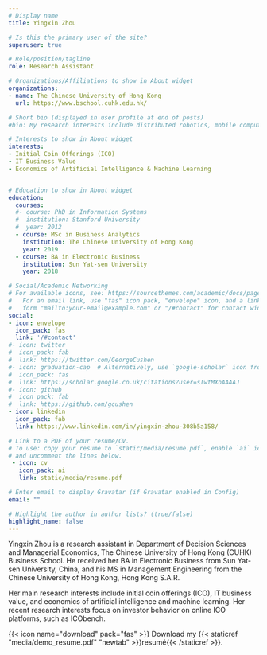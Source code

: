 ```yaml
---
# Display name
title: Yingxin Zhou

# Is this the primary user of the site?
superuser: true

# Role/position/tagline
role: Research Assistant

# Organizations/Affiliations to show in About widget
organizations:
- name: The Chinese University of Hong Kong
  url: https://www.bschool.cuhk.edu.hk/

# Short bio (displayed in user profile at end of posts)
#bio: My research interests include distributed robotics, mobile computing and programmable matter.

# Interests to show in About widget
interests:
- Initial Coin Offerings (ICO)
- IT Business Value
- Economics of Artificial Intelligence & Machine Learning


# Education to show in About widget
education:
  courses:
  #- course: PhD in Information Systems
  #  institution: Stanford University
  #  year: 2012
  - course: MSc in Business Analytics
    institution: The Chinese University of Hong Kong
    year: 2019
  - course: BA in Electronic Business
    institution: Sun Yat-sen University
    year: 2018

# Social/Academic Networking
# For available icons, see: https://sourcethemes.com/academic/docs/page-builder/#icons
#   For an email link, use "fas" icon pack, "envelope" icon, and a link in the
#   form "mailto:your-email@example.com" or "/#contact" for contact widget.
social:
- icon: envelope
  icon_pack: fas
  link: '/#contact'
#- icon: twitter
#  icon_pack: fab
#  link: https://twitter.com/GeorgeCushen
#- icon: graduation-cap  # Alternatively, use `google-scholar` icon from `ai` icon pack
#  icon_pack: fas
#  link: https://scholar.google.co.uk/citations?user=sIwtMXoAAAAJ
#- icon: github
#  icon_pack: fab
#  link: https://github.com/gcushen
- icon: linkedin
  icon_pack: fab
  link: https://www.linkedin.com/in/yingxin-zhou-308b5a158/

# Link to a PDF of your resume/CV.
# To use: copy your resume to `static/media/resume.pdf`, enable `ai` icons in `params.toml`, 
# and uncomment the lines below.
 - icon: cv
   icon_pack: ai
   link: static/media/resume.pdf

# Enter email to display Gravatar (if Gravatar enabled in Config)
email: ""

# Highlight the author in author lists? (true/false)
highlight_name: false
---
```


Yingxin Zhou is a research assistant in Department of Decision Sciences and Managerial Economics, The Chinese University of Hong Kong (CUHK) Business School. He received her BA in Electronic Business from Sun Yat-sen University, China, and his MS in Management Engineering from the Chinese University of Hong Kong, Hong Kong S.A.R. 

Her main research interests include initial coin offerings (ICO), IT business value, and economics of artificial intelligence and machine learning. Her recent research interests focus on investor behavior on online ICO platforms, such as ICObench.



{{< icon name="download" pack="fas" >}} Download my {{< staticref "media/demo_resume.pdf" "newtab" >}}resumé{{< /staticref >}}.

